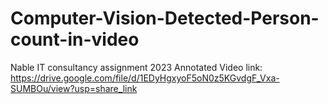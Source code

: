 # Computer-Vision-Detected-Person-count-in-video
Nable IT consultancy assignment 2023
Annotated Video link:  https://drive.google.com/file/d/1EDyHgxyoF5oN0z5KGvdgF_Vxa-SUMBOu/view?usp=share_link
